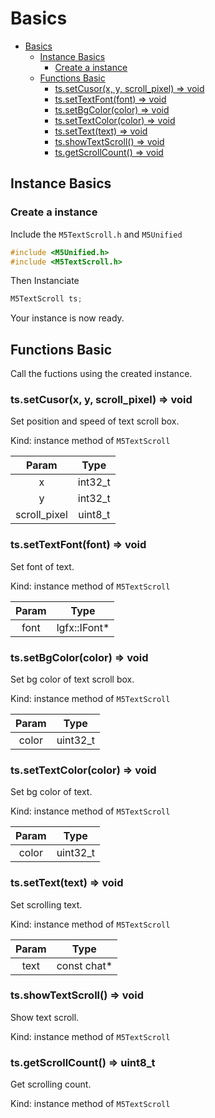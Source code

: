 # Basics

- [Basics](#basics)
  - [Instance Basics](#instance-basics)
    - [Create a instance](#create-a-instance)
  - [Functions Basic](#functions-basic)
    - [ts.setCusor(x, y, scroll_pixel) => void](#tssetcusorx-y-scroll_pixel--void)
    - [ts.setTextFont(font) => void](#tssettextfontfont--void)
    - [ts.setBgColor(color) => void](#tssetbgcolorcolor--void)
    - [ts.setTextColor(color) => void](#tssettextcolorcolor--void)
    - [ts.setText(text) => void](#tssettexttext--void)
    - [ts.showTextScroll() => void](#tsshowtextscroll--void)
    - [ts.getScrollCount() => void](#tsgetscrollcount--uint8_t)

## Instance Basics

### Create a instance

Include the `M5TextScroll.h` and `M5Unified`

```c
#include <M5Unified.h>
#include <M5TextScroll.h>
```

Then Instanciate

```c
M5TextScroll ts;
```

Your instance is now ready.

## Functions Basic

Call the fuctions using the created instance.

### ts.setCusor(x, y, scroll_pixel) => void

Set position and speed of text scroll box.

Kind: instance method of `M5TextScroll`

|    Param     |  Type   |
| :----------: | :-----: |
|      x       | int32_t |
|      y       | int32_t |
| scroll_pixel | uint8_t |

### ts.setTextFont(font) => void

Set font of text.

Kind: instance method of `M5TextScroll`

| Param |     Type      |
| :---: | :-----------: |
| font  | lgfx::IFont\* |

### ts.setBgColor(color) => void

Set bg color of text scroll box.

Kind: instance method of `M5TextScroll`

| Param |   Type   |
| :---: | :------: |
| color | uint32_t |

### ts.setTextColor(color) => void

Set bg color of text.

Kind: instance method of `M5TextScroll`

| Param |   Type   |
| :---: | :------: |
| color | uint32_t |

### ts.setText(text) => void

Set scrolling text.

Kind: instance method of `M5TextScroll`

| Param |     Type     |
| :---: | :----------: |
| text  | const chat\* |

### ts.showTextScroll() => void

Show text scroll.

Kind: instance method of `M5TextScroll`

### ts.getScrollCount() => uint8_t

Get scrolling count.

Kind: instance method of `M5TextScroll`
